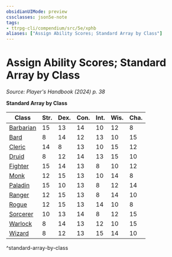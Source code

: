 ```yaml
---
obsidianUIMode: preview
cssclasses: json5e-note
tags:
- ttrpg-cli/compendium/src/5e/xphb
aliases: ["Assign Ability Scores; Standard Array by Class"]
---
```

# Assign Ability Scores; Standard Array by Class
*Source: Player's Handbook (2024) p. 38* 

**Standard Array by Class**

| Class | Str. | Dex. | Con. | Int. | Wis. | Cha. |
|-------|------|------|------|------|------|------|
| [Barbarian](Mechanics/classes/barbarian-xphb.md) | 15 | 13 | 14 | 10 | 12 | 8 |
| [Bard](Mechanics/classes/bard-xphb.md) | 8 | 14 | 12 | 13 | 10 | 15 |
| [Cleric](Mechanics/classes/cleric-xphb.md) | 14 | 8 | 13 | 10 | 15 | 12 |
| [Druid](Mechanics/classes/druid-xphb.md) | 8 | 12 | 14 | 13 | 15 | 10 |
| [Fighter](Mechanics/classes/fighter-xphb.md) | 15 | 14 | 13 | 8 | 10 | 12 |
| [Monk](Mechanics/classes/monk-xphb.md) | 12 | 15 | 13 | 10 | 14 | 8 |
| [Paladin](Mechanics/classes/paladin-xphb.md) | 15 | 10 | 13 | 8 | 12 | 14 |
| [Ranger](Mechanics/classes/ranger-xphb.md) | 12 | 15 | 13 | 8 | 14 | 10 |
| [Rogue](Mechanics/classes/rogue-xphb.md) | 12 | 15 | 13 | 14 | 10 | 8 |
| [Sorcerer](Mechanics/classes/sorcerer-xphb.md) | 10 | 13 | 14 | 8 | 12 | 15 |
| [Warlock](Mechanics/classes/warlock-xphb.md) | 8 | 14 | 13 | 12 | 10 | 15 |
| [Wizard](Mechanics/classes/wizard-xphb.md) | 8 | 12 | 13 | 15 | 14 | 10 |
^standard-array-by-class
